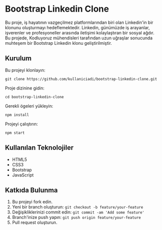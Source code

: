 
# Bootstrap Linkedin Clone

Bu proje, iş hayatının vazgeçilmez platformlarından biri olan Linkedin'in bir klonunu oluşturmayı hedeflemektedir. Linkedin, günümüzde iş arayanlar, işverenler ve profesyoneller arasında iletişimi kolaylaştıran bir sosyal ağdır. Bu projede, Kodluyoruz mühendisleri tarafından uzun uğraşlar sonucunda muhteşem bir Bootstrap Linkedin klonu geliştirilmiştir.

## Kurulum

Bu projeyi klonlayın:

   ```
   git clone https://github.com/kullaniciadi/bootstrap-linkedin-clone.git
   ```

Proje dizinine gidin:

   ```
   cd bootstrap-linkedin-clone
   ```

Gerekli ögeleri yükleyin:

   ```
   npm install
   ```

Projeyi çalıştırın:

   ```
   npm start
   ```

## Kullanılan Teknolojiler

- HTML5
- CSS3
- Bootstrap
- JavaScript

## Katkıda Bulunma

1. Bu projeyi fork edin.
2. Yeni bir branch oluşturun: `git checkout -b feature/your-feature`
3. Değişikliklerinizi commit edin: `git commit -am 'Add some feature'`
4. Branch'inize push yapın: `git push origin feature/your-feature`
5. Pull request oluşturun.
 
 
